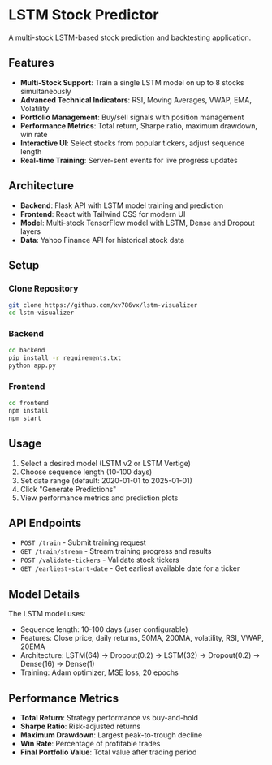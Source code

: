 # LSTM Stock Predictor

A multi-stock LSTM-based stock prediction and backtesting application.

## Features

- **Multi-Stock Support**: Train a single LSTM model on up to 8 stocks simultaneously
- **Advanced Technical Indicators**: RSI, Moving Averages, VWAP, EMA, Volatility
- **Portfolio Management**: Buy/sell signals with position management
- **Performance Metrics**: Total return, Sharpe ratio, maximum drawdown, win rate
- **Interactive UI**: Select stocks from popular tickers, adjust sequence length
- **Real-time Training**: Server-sent events for live progress updates

## Architecture

- **Backend**: Flask API with LSTM model training and prediction
- **Frontend**: React with Tailwind CSS for modern UI
- **Model**: Multi-stock TensorFlow model with LSTM, Dense and Dropout layers
- **Data**: Yahoo Finance API for historical stock data

## Setup
### Clone Repository 
```bash
git clone https://github.com/xv786vx/lstm-visualizer
cd lstm-visualizer
```


### Backend

```bash
cd backend
pip install -r requirements.txt
python app.py
```

### Frontend

```bash
cd frontend
npm install
npm start
```

## Usage

1. Select a desired model (LSTM v2 or LSTM Vertige)
2. Choose sequence length (10-100 days)
3. Set date range (default: 2020-01-01 to 2025-01-01)
4. Click "Generate Predictions"
5. View performance metrics and prediction plots

## API Endpoints

- `POST /train` - Submit training request
- `GET /train/stream` - Stream training progress and results
- `POST /validate-tickers` - Validate stock tickers
- `GET /earliest-start-date` - Get earliest available date for a ticker

## Model Details

The LSTM model uses:

- Sequence length: 10-100 days (user configurable)
- Features: Close price, daily returns, 50MA, 200MA, volatility, RSI, VWAP, 20EMA
- Architecture: LSTM(64) → Dropout(0.2) → LSTM(32) → Dropout(0.2) → Dense(16) → Dense(1)
- Training: Adam optimizer, MSE loss, 20 epochs

## Performance Metrics

- **Total Return**: Strategy performance vs buy-and-hold
- **Sharpe Ratio**: Risk-adjusted returns
- **Maximum Drawdown**: Largest peak-to-trough decline
- **Win Rate**: Percentage of profitable trades
- **Final Portfolio Value**: Total value after trading period
